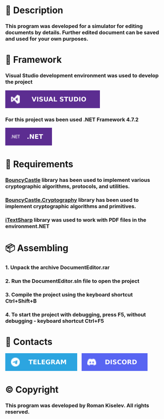<h1>📝 Description</h1>
<h3>This program was developed for a simulator for editing documents by details. Further edited document can be saved and used for your own purposes.</h3>

<h1>🔨 Framework</h1>
<p>
    <h3>Visual Studio development environment was used to develop the project</h3>
    <a href="https://visualstudio.microsoft.com/downloads/"><img src="https://github.com/Kise1ev/Kise1ev/blob/master/Icons/VisualStudio-Square.svg"/></a>
    <h3>For this project was been used .NET Framework 4.7.2</h3>
    <a href="https://dotnet.microsoft.com/en-us/download/dotnet-framework/net472"><img src="https://github.com/Kise1ev/Kise1ev/blob/master/Icons/CS-Square.svg"/></a>
</p>

<h1>📜 Requirements</h1>
<h3><a href="https://www.nuget.org/packages/BouncyCastle">BouncyCastle</a> library has been used to implement various cryptographic algorithms, protocols, and utilities.</h3>
<h3><a href="https://www.nuget.org/packages/BouncyCastle.Cryptography">BouncyCastle.Cryptography</a> library has been used to implement cryptographic algorithms and primitives.</h3>
<h3><a href="https://www.nuget.org/packages/iTextSharp">iTextSharp</a> library was used to work with PDF files in the environment.NET</h3>

<h1>📦 Assembling</h1>
<h3>1. Unpack the archive DocumentEditor.rar</h3>
<h3>2. Run the DocumentEditor.sln file to open the project</h3>
<h3>3. Compile the project using the keyboard shortcut Ctrl+Shift+B</h3>
<h3>4. To start the project with debugging, press F5, without debugging - keyboard shortcut Ctrl+F5</h3>

<h1>💬 Contacts</h1>
<p>
    <a href="https://t.me/kisxlka"><img src="https://github.com/Kise1ev/Kise1ev/blob/master/Icons/Telegram-Square.svg" style="margin-right: 10px;"/></a>
    <a href="https://discordapp.com/users/1013231151177023559"><img src="https://github.com/Kise1ev/Kise1ev/blob/master/Icons/Discord-Square.svg" style="margin-right: 10px;"/></a>
</p>

<h1>©️ Copyright</h1>
<h3>This program was developed by Roman Kiselev. All rights reserved.</h3>
